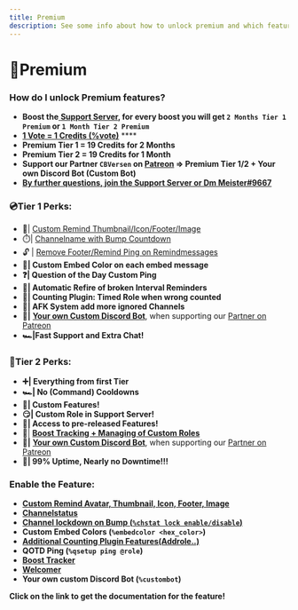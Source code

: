 ```yaml
---
title: Premium
description: See some info about how to unlock premium and which features you have
---
```


# 📀Premium

### How do I unlock Premium features?

* **Boost the**[ **Support Server**](https://discord.gg/dXJPy8m)**, for every boost you will get  `2 Months Tier 1 Premium` or `1 Month Tier 2 Premium`**
* [**1 Vote = 1 Credits \(%vote\)**](https://discord.gg/zhxZHFN) ****
* **Premium Tier 1 = 19 Credits for 2 Months**
* **Premium Tier 2 = 19 Credits for 1 Month**
* **Support our Partner `CBVersen` on [Patreon](https://patreon.com/cbverse) => Premium Tier 1/2 + Your own Discord Bot (Custom Bot)**
* [**By further questions, join the Support Server or Dm Meister\#9667**](https://discord.gg/dXJPy8m)

### 💿Tier 1 Perks:

* **🔮**\| [Custom Remind Thumbnail/Icon/Footer/Image](https://media.discordapp.net/attachments/738409360488661142/809322323286294538/unknown.png) 
* ⏱️\| [Channelname with Bump Countdown](https://media.discordapp.net/attachments/738409360488661142/809322554573586452/unknown.png) 
* 🔓 \| [Remove Footer/Remind Ping on Remindmessages](https://media.discordapp.net/attachments/751410790992445540/809324012215205998/unknown.png) 
* **🔮\| Custom Embed Color on each embed message** 
* **❓\| Question of the Day Custom Ping**
* **🔄\| Automatic Refire of broken Interval Reminders**
* **🔢\| Counting Plugin: Timed Role when wrong counted**
* **🌙\| AFK System add more ignored Channels**
* **🤖\|** [**Your own Custom Discord Bot**](https://media.discordapp.net/attachments/818814605865254950/838780057816006656/unknown.png), when supporting our [Partner on Patreon](https://patreon.com/cbverse)
* **🏎️\|Fast Support and Extra Chat!** 

###  📀Tier 2 Perks:

* **➕\| Everything from first Tier** 
* **🏎️\| No \(Command\) Cooldowns**
* **🧿\| Custom Features!** 
* **😏\| Custom Role in Support Server!** 
* **🧪\| Access to pre-released Features!** 
* 💎\| [**Boost Tracking + Managing of Custom Roles**](../boost-tracking-and-managing/)
* **🤖\|** [**Your own Custom Discord Bot**](https://media.discordapp.net/attachments/818814605865254950/838780057816006656/unknown.png), when supporting our [Partner on Patreon](https://patreon.com/cbverse)
* **💯\| 99% Uptime, Nearly no Downtime!!!**

### Enable the Feature:

* [**Custom Remind Avatar, Thumbnail, Icon, Footer, Image**](../bumpreminder/premium-customization.md)
* [**Channelstatus**](../bumpreminder/premium-customization.md)
* [**Channel lockdown on Bump \(`%chstat lock enable/disable`\)**](../bumpreminder/premium-customization.md)
* **Custom Embed Colors \(`%embedcolor <hex_color>`\)**
* [**Additional Counting Plugin Features\(Addrole..\)**](../counting/setup.md)
* **QOTD Ping \(`%qsetup ping @role`\)**
* [**Boost Tracker**](../boosttracker/)
* [**Welcomer**](../welcomer/)
* **Your own custom Discord Bot \(`%custombot`\)**

**Click on the link to get the documentation for the feature!**

